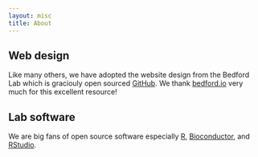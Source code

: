 ```yaml
---
layout: misc
title: About
---
```


## Web design

Like many others, we have adopted the website design from the Bedford Lab which is graciouly open sourced [GitHub](https://github.com/blab).  We thank [bedford.io](http://bedford.io) very much for this excellent resource! 

## Lab software

We are big fans of open source software especially [R](https://www.r-project.org/), [Bioconductor](https://www.bioconductor.org/), and [RStudio](https://www.rstudio.com/).



